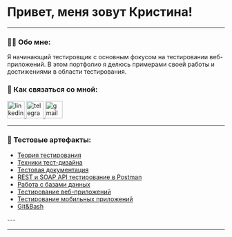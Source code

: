 # Привет, меня зовут Кристина!

---

### 👨‍💻 Обо мне:

Я начинающий тестировщик с основным фокусом на тестировании веб-приложений. В этом портфолио я делюсь примерами своей работы и достижениями в области тестирования.

### 🤝 Как связаться со мной:

  <div id="badges">
    <a href="https://www.linkedin.com/in/kristina-ovcharova-995906193/" target="_blank">
      <img src="https://cdn-icons-png.flaticon.com/512/2504/2504799.png" width="40" height="40" alt="linkedin" />
    </a>
    <a href="https://t.me/corpusclock" target="_blank">
      <img src="https://cdn-icons-png.flaticon.com/512/2111/2111646.png" width="40" height="40" alt="telegram" />
    </a>
        <a href="mailto:ovcharova.vvo@gmail.com" target="_blank">
      <img src="https://img.icons8.com/?size=100&id=P7UIlhbpWzZm&format=png&color=000000" width="40" height="40" alt="gmail" />
    </a>
  </div>

---

### 📁 Тестовые артефакты:

<p> 
 <ul>
  <li>  <a href="https://github.com/krisovcharova/theory">Теория тестирования</a>  </li>
<li>  <a href="https://github.com/krisovcharova/design">Техники тест-дизайна</a>  </li>
<li>  <a href="https://github.com/krisovcharova/docs"> Тестовая документация</a>   </li>
<li> <a href="https://github.com/krisovcharova/api">REST и SOAP API тестирование в Postman</a>   </li>
<li>  <a href="https://github.com/krisovcharova/database">Работа с базами данных</a>  </li>
<li>  <a href="https://github.com/krisovcharova/web"> Тестирование веб-приложений</a>   </li>
<li> <a href="https://github.com/krisovcharova/mobile">Тестирование мобильных приложений</a>  </li>
<li> <a href="https://github.com/krisovcharova/git_bash"> Git&Bash </a>  </li>
</ul>
</p>
---

---

<!-- ### 💻 Пройденные курсы:

| Курсы                                                           | Дата              |
| ----------------------------------------------------------------| :---------------: |
|                             | 04/2024 - 07/2024 |

--- -->
